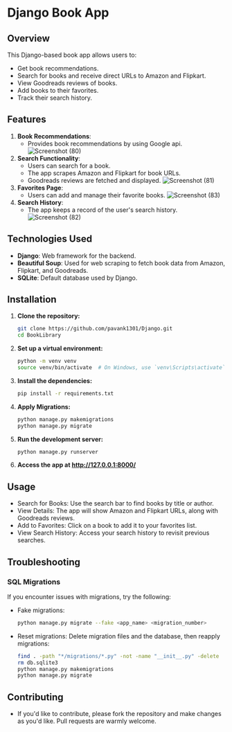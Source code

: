 # Django Book App

## Overview

This Django-based book app allows users to:

- Get book recommendations.
- Search for books and receive direct URLs to Amazon and Flipkart.
- View Goodreads reviews of books.
- Add books to their favorites.
- Track their search history.

## Features

1. **Book Recommendations**:
   - Provides book recommendations by using Google api.
   ![Screenshot (80)](https://github.com/user-attachments/assets/a35ece06-0e8f-45bf-a765-5201955289df)
2. **Search Functionality**:
   - Users can search for a book.
   - The app scrapes Amazon and Flipkart for book URLs.
   - Goodreads reviews are fetched and displayed.
   ![Screenshot (81)](https://github.com/user-attachments/assets/76bc4756-60db-4a8f-b078-4bc933095f59)
3. **Favorites Page**:
   - Users can add and manage their favorite books.
   ![Screenshot (83)](https://github.com/user-attachments/assets/643818a3-8509-46ef-992b-23c51c1eb04d)
4. **Search History**:
   - The app keeps a record of the user's search history.
   ![Screenshot (82)](https://github.com/user-attachments/assets/799780fd-d521-4146-8705-cb47ba876d2b)

## Technologies Used

- **Django**: Web framework for the backend.
- **Beautiful Soup**: Used for web scraping to fetch book data from Amazon, Flipkart, and Goodreads.
- **SQLite**: Default database used by Django.

## Installation

1. **Clone the repository:**

   ```bash
   git clone https://github.com/pavank1301/Django.git
   cd BookLibrary
   ```

2. **Set up a virtual environment:**

   ```bash
   python -m venv venv
   source venv/bin/activate  # On Windows, use `venv\Scripts\activate`
   ```

3. **Install the dependencies:**

   ```bash
   pip install -r requirements.txt
   ```

4. **Apply Migrations:**

   ```bash
   python manage.py makemigrations
   python manage.py migrate
   ```

5. **Run the development server:**

   ```bash
   python manage.py runserver
   ```

6. **Access the app at <http://127.0.0.1:8000/>**

## Usage

- Search for Books: Use the search bar to find books by title or author.
- View Details: The app will show Amazon and Flipkart URLs, along with Goodreads reviews.
- Add to Favorites: Click on a book to add it to your favorites list.
- View Search History: Access your search history to revisit previous searches.

## Troubleshooting

### SQL Migrations

If you encounter issues with migrations, try the following:

- Fake migrations:

   ```bash
   python manage.py migrate --fake <app_name> <migration_number>
   ```

- Reset migrations: Delete migration files and the database, then reapply migrations:

   ```bash
   find . -path "*/migrations/*.py" -not -name "__init__.py" -delete
   rm db.sqlite3
   python manage.py makemigrations
   python manage.py migrate
   ```

## Contributing

- If you'd like to contribute, please fork the repository and make changes as you'd like. Pull requests are warmly welcome.
